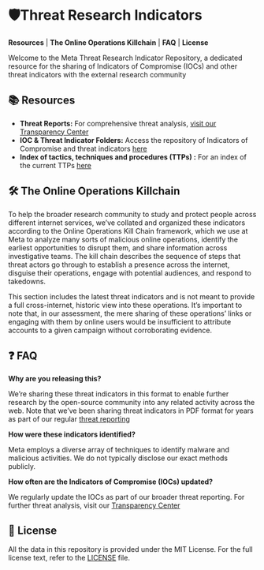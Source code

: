 # 🛡️Threat Research Indicators 

  **Resources** | **The Online Operations Killchain** | **FAQ** | **License**

Welcome to the Meta Threat Research Indicator Repository, a dedicated resource for the sharing of Indicators of Compromise (IOCs) and other threat indicators with the external research community

## 📚 Resources
- **Threat Reports:** For comprehensive threat analysis, [visit our Transparency Center]( https://transparency.fb.com/metasecurity/threat-reporting/)
- **IOC & Threat Indicator Folders:** Access the repository of Indicators of Compromise and threat indicators [here](https://github.com/facebook/threat-research/tree/main/indicators)
- **Index of tactics, techniques and procedures (TTPs) :** For an index of the current TTPs [here](https://github.com/facebook/threat-research/blob/main/Online_Operations_Killchain-TTPs.csv)

## 🛠️ The Online Operations Killchain
To help the broader research community to study and protect people across different internet services, we’ve collated and organized these indicators according to the Online Operations Kill Chain framework, which we use at Meta to analyze many sorts of malicious online operations, identify the earliest opportunities to disrupt them, and share information across investigative teams. The kill chain describes the sequence of steps that threat actors go through to establish a presence across the internet, disguise their operations, engage with potential audiences, and respond to takedowns. 

This section includes the latest threat indicators and is not meant to provide a full cross-internet, historic view into these operations. It’s important to note that, in our assessment, the mere sharing of these operations’ links or engaging with them by online users would be insufficient to attribute accounts to a given campaign without corroborating evidence. 




## ❓ FAQ

**Why are you releasing this?**

We’re sharing these threat indicators in this format to enable further research by the open-source community into any related activity across the web. Note that we’ve been sharing threat indicators in PDF format for years as part of our regular [threat reporting](https://transparency.fb.com/metasecurity/threat-reporting/ )


**How were these indicators identified?**

Meta employs a diverse array of techniques to identify malware and malicious activities. We do not typically disclose our exact methods publicly.

**How often are the Indicators of Compromise (IOCs) updated?**

We regularly update the IOCs as part of our broader threat reporting. For further threat analysis, visit our [Transparency Center](https://transparency.fb.com/metasecurity/threat-reporting/)


## 📝 License
All the data in this repository is provided under the MIT License. For the full license text, refer to the [LICENSE](https://github.com/facebook/threat-research/blob/main/LICENSE) file.




